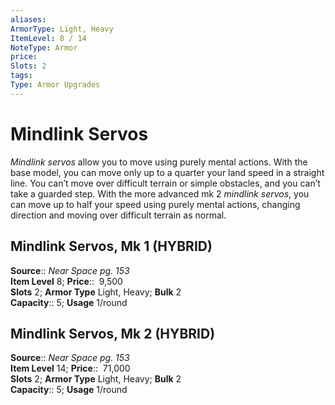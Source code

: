```yaml
---
aliases: 
ArmorType: Light, Heavy
ItemLevel: 8 / 14
NoteType: Armor
price:  
Slots: 2
tags: 
Type: Armor Upgrades
---
```


# Mindlink Servos

_Mindlink servos_ allow you to move using purely mental actions. With the base model, you can move only up to a quarter your land speed in a straight line. You can’t move over difficult terrain or simple obstacles, and you can’t take a guarded step. With the more advanced mk 2 _mindlink servos_, you can move up to half your speed using purely mental actions, changing direction and moving over difficult terrain as normal.  

## Mindlink Servos, Mk 1 (HYBRID)

**Source**:: _Near Space pg. 153_  
**Item Level** 8;
**Price**::  9,500  
**Slots** 2; **Armor Type** Light, Heavy; **Bulk** 2  
**Capacity**:: 5; **Usage** 1/round  

## Mindlink Servos, Mk 2 (HYBRID)

**Source**:: _Near Space pg. 153_  
**Item Level** 14;
**Price**::  71,000  
**Slots** 2; **Armor Type** Light, Heavy; **Bulk** 2  
**Capacity**:: 5; **Usage** 1/round
